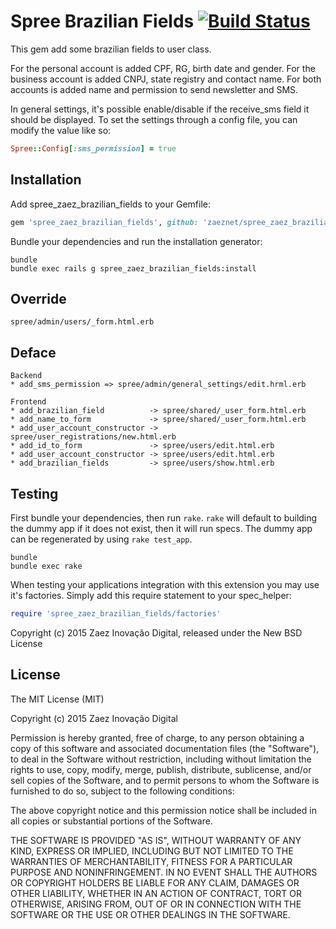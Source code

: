 Spree Brazilian Fields [![Build Status](https://travis-ci.org/zaeznet/spree_zaez_brazilian_fields.svg?branch=master)](https://travis-ci.org/zaeznet/spree_zaez_brazilian_fields)
====================

This gem add some brazilian fields to user class.

For the personal account is added CPF, RG, birth date and gender.
For the business account is added CNPJ, state registry and contact name.
For both accounts is added name and permission to send newsletter and SMS.

In general settings, it's possible enable/disable if the receive_sms field it should be displayed.
To set the settings through a config file, you can modify the value like so:

```ruby
Spree::Config[:sms_permission] = true
```

Installation
------------

Add spree_zaez_brazilian_fields to your Gemfile:

```ruby
gem 'spree_zaez_brazilian_fields', github: 'zaeznet/spree_zaez_brazilian_fields'
```

Bundle your dependencies and run the installation generator:

```shell
bundle
bundle exec rails g spree_zaez_brazilian_fields:install
```

Override
------------

```
spree/admin/users/_form.html.erb
```

Deface
------------

```
Backend
* add_sms_permission => spree/admin/general_settings/edit.hrml.erb

Frontend
* add_brazilian_field          -> spree/shared/_user_form.html.erb
* add_name_to_form             -> spree/shared/_user_form.html.erb
* add_user_account_constructor -> spree/user_registrations/new.html.erb
* add_id_to_form               -> spree/users/edit.html.erb
* add_user_account_constructor -> spree/users/edit.html.erb
* add_brazilian_fields         -> spree/users/show.html.erb
```

Testing
-------

First bundle your dependencies, then run `rake`. `rake` will default to building the dummy app if it does not exist, then it will run specs. The dummy app can be regenerated by using `rake test_app`.

```shell
bundle
bundle exec rake
```

When testing your applications integration with this extension you may use it's factories.
Simply add this require statement to your spec_helper:

```ruby
require 'spree_zaez_brazilian_fields/factories'
```

Copyright (c) 2015 Zaez Inovação Digital, released under the New BSD License

License
-------

The MIT License (MIT)

Copyright (c) 2015 Zaez Inovação Digital

Permission is hereby granted, free of charge, to any person obtaining a copy
of this software and associated documentation files (the "Software"), to deal
in the Software without restriction, including without limitation the rights
to use, copy, modify, merge, publish, distribute, sublicense, and/or sell
copies of the Software, and to permit persons to whom the Software is
furnished to do so, subject to the following conditions:

The above copyright notice and this permission notice shall be included in all
copies or substantial portions of the Software.

THE SOFTWARE IS PROVIDED "AS IS", WITHOUT WARRANTY OF ANY KIND, EXPRESS OR
IMPLIED, INCLUDING BUT NOT LIMITED TO THE WARRANTIES OF MERCHANTABILITY,
FITNESS FOR A PARTICULAR PURPOSE AND NONINFRINGEMENT. IN NO EVENT SHALL THE
AUTHORS OR COPYRIGHT HOLDERS BE LIABLE FOR ANY CLAIM, DAMAGES OR OTHER
LIABILITY, WHETHER IN AN ACTION OF CONTRACT, TORT OR OTHERWISE, ARISING FROM,
OUT OF OR IN CONNECTION WITH THE SOFTWARE OR THE USE OR OTHER DEALINGS IN THE
SOFTWARE.
